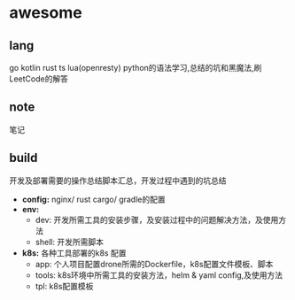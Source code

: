 # awesome

## lang
go kotlin rust ts lua(openresty) python的语法学习,总结的坑和黑魔法,刷LeetCode的解答
## note
笔记
## build
开发及部署需要的操作总结脚本汇总，开发过程中遇到的坑总结
- **config:** nginx/ rust cargo/ gradle的配置
- **env:**
    - dev: 开发所需工具的安装步骤，及安装过程中的问题解决方法，及使用方法
    - shell: 开发所需脚本
- **k8s:** 各种工具部署的k8s 配置
    - app: 个人项目配置drone所需的Dockerfile，k8s配置文件模板、脚本
    - tools: k8s环境中所需工具的安装方法，helm & yaml config,及使用方法
    - tpl: k8s配置模板